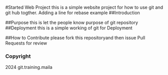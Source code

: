 #Started Web Project
this is a simple website project for how to use git and git hub togther.
Adding a line for rebase example
##Introduction

##Purpose
this is let the people know purpose of git repository
##Deployment
this is a simple working of git for Deployment

##How to Contribute
please fork this repositoryand then issue Pull Requests for review
### Copyright
2024 git.training.maila